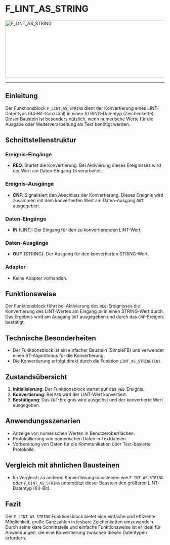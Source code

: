 # F_LINT_AS_STRING

<img width="1256" height="183" alt="F_LINT_AS_STRING" src="https://github.com/user-attachments/assets/c1d86074-155a-49cf-b025-bacefa300e09" />

* * * * * * * * * *
## Einleitung
Der Funktionsblock `F_LINT_AS_STRING` dient der Konvertierung eines LINT-Datentyps (64-Bit-Ganzzahl) in einen STRING-Datentyp (Zeichenkette). Dieser Baustein ist besonders nützlich, wenn numerische Werte für die Ausgabe oder Weiterverarbeitung als Text benötigt werden.

## Schnittstellenstruktur
### **Ereignis-Eingänge**
- **REQ**: Startet die Konvertierung. Bei Aktivierung dieses Ereignisses wird der Wert am Daten-Eingang `IN` verarbeitet.

### **Ereignis-Ausgänge**
- **CNF**: Signalisiert den Abschluss der Konvertierung. Dieses Ereignis wird zusammen mit dem konvertierten Wert am Daten-Ausgang `OUT` ausgegeben.

### **Daten-Eingänge**
- **IN** (LINT): Der Eingang für den zu konvertierenden LINT-Wert.

### **Daten-Ausgänge**
- **OUT** (STRING): Der Ausgang für den konvertierten STRING-Wert.

### **Adapter**
- Keine Adapter vorhanden.

## Funktionsweise
Der Funktionsblock führt bei Aktivierung des `REQ`-Ereignisses die Konvertierung des LINT-Wertes am Eingang `IN` in einen STRING-Wert durch. Das Ergebnis wird am Ausgang `OUT` ausgegeben und durch das `CNF`-Ereignis bestätigt.

## Technische Besonderheiten
- Der Funktionsblock ist ein einfacher Baustein (SimpleFB) und verwendet einen ST-Algorithmus für die Konvertierung.
- Die Konvertierung erfolgt direkt durch die Funktion `LINT_AS_STRING(IN)`.

## Zustandsübersicht
1. **Initialisierung**: Der Funktionsblock wartet auf das `REQ`-Ereignis.
2. **Konvertierung**: Bei `REQ` wird der LINT-Wert konvertiert.
3. **Bestätigung**: Das `CNF`-Ereignis wird ausgelöst und der konvertierte Wert ausgegeben.

## Anwendungsszenarien
- Anzeige von numerischen Werten in Benutzeroberflächen.
- Protokollierung von numerischen Daten in Textdateien.
- Vorbereitung von Daten für die Kommunikation über Text-basierte Protokolle.

## Vergleich mit ähnlichen Bausteinen
- Im Vergleich zu anderen Konvertierungsbausteinen wie `F_INT_AS_STRING` oder `F_DINT_AS_STRING` unterstützt dieser Baustein den größeren LINT-Datentyp (64-Bit).

## Fazit
Der `F_LINT_AS_STRING` Funktionsblock bietet eine einfache und effiziente Möglichkeit, große Ganzzahlen in lesbare Zeichenketten umzuwandeln. Durch seine klare Schnittstelle und einfache Funktionsweise ist er ideal für Anwendungen, die eine Konvertierung zwischen diesen Datentypen erfordern.
